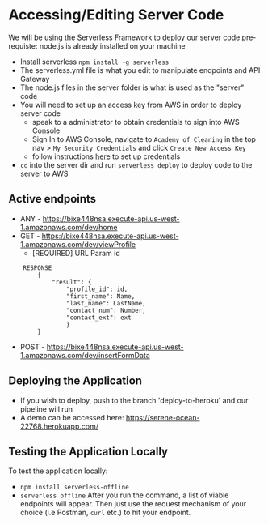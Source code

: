 # Accessing/Editing Server Code
We will be using the Serverless Framework to deploy our server code
pre-requiste: node.js is already installed on your machine
* Install serverless `npm install -g serverless`
* The serverless.yml file is what you edit to manipulate endpoints and API Gateway
* The node.js files in the server folder is what is used as the "server" code
* You will need to set up an access key from AWS in order to deploy server code
    * speak to a administrator to obtain credentials to sign into AWS Console
    * Sign In to AWS Console, navigate to `Academy of Cleaning` in the top nav > `My Security Credentials` and click `Create New Access Key`
    * follow instructions [here](https://www.serverless.com/framework/docs/providers/aws/guide/credentials#setup-with-serverless-config-credentials-command) to set up credentials
* `cd` into the server dir and run `serverless deploy` to deploy code to the server to AWS

## Active endpoints
* ANY - https://bixe448nsa.execute-api.us-west-1.amazonaws.com/dev/home
* GET - https://bixe448nsa.execute-api.us-west-1.amazonaws.com/dev/viewProfile
    * [REQUIRED] URL Param id 

```        
    RESPONSE    
        {
            "result": {
                "profile_id": id,
                "first_name": Name,
                "last_name": LastName,
                "contact_num": Number,
                "contact_ext": ext
                }
        }
```
* POST - https://bixe448nsa.execute-api.us-west-1.amazonaws.com/dev/insertFormData 

## Deploying the Application
* If you wish to deploy, push to the branch 'deploy-to-heroku' and our pipeline will run
* A demo can be accessed here: https://serene-ocean-22768.herokuapp.com/

## Testing the Application Locally
To test the application locally:
* `npm install serverless-offline`
* `serverless offline`
After you run the command, a list of viable endpoints will appear. Then just use the request mechanism of your choice (i.e Postman, `curl` etc.) to hit your endpoint.
